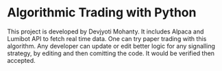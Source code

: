 # Algorithmic Trading with Python
This project is developed by Devjyoti Mohanty.
It includes Alpaca and Lumibot API to fetch real time data.
One can try paper trading with this algorithm.
Any developer can update or edit better logic for any signalling strategy, by editing and then comitting the code.
It would be verified then accepted.

